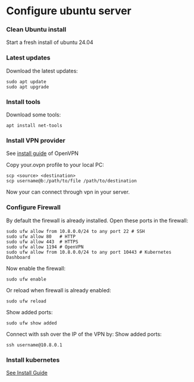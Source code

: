 # Configure ubuntu server
### Clean Ubuntu install
Start a fresh install of ubuntu 24.04

### Latest updates
Download the latest updates:
```shell
sudo apt update
sudo apt upgrade
```

### Install tools
Download some tools:
```shell
apt install net-tools
```

### Install VPN provider
See [install guide](https://www.cyberciti.biz/faq/howto-setup-openvpn-server-on-ubuntu-linux-14-04-or-16-04-lts/) of OpenVPN

Copy your.ovpn profile to your local PC:
```shell
scp <source> <destination>
scp username@b:/path/to/file /path/to/destination
```

Now your can connect through vpn in your server.

### Configure Firewall
By default the firewall is already installed. Open these ports in the firewall:

```shell
sudo ufw allow from 10.8.0.0/24 to any port 22 # SSH
sudo ufw allow 80   # HTTP
sudo ufw allow 443  # HTTPS
sudo ufw allow 1194 # OpenVPN
sudo ufw allow from 10.8.0.0/24 to any port 10443 # Kubernetes Dashboard
```

Now enable the firewall:
```shell
sudo ufw enable
```

Or reload when firewall is already enabled:
```shell
sudo ufw reload
```

Show added ports:
```shell
sudo ufw show added
```

Connect with ssh over the IP of the VPN by:
Show added ports:
```shell
ssh username@10.8.0.1
```

### Install kubernetes
[See Install Guide](kubernetes.md#install-on-production)